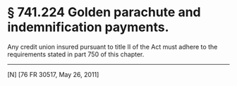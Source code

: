 # § 741.224   Golden parachute and indemnification payments.

Any credit union insured pursuant to title II of the Act must adhere to the requirements stated in part 750 of this chapter.



---

[N] [76 FR 30517, May 26, 2011]




